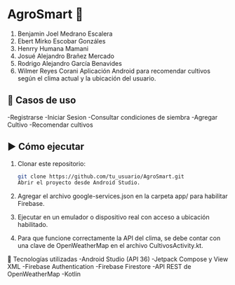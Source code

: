 # AgroSmart 🌾
1. Benjamin Joel Medrano Escalera
2. Ebert Mirko Escobar Gonzáles
3. Henrry Humana Mamani
4. Josué Alejandro Brañez Mercado
5. Rodrigo Alejandro García Benavides
6. Wilmer Reyes Corani
Aplicación Android para recomendar cultivos según el clima actual y la ubicación del usuario.

## 📱 Casos de uso
-Registrarse
-Iniciar Sesion
-Consultar condiciones de siembra
-Agregar Cultivo
-Recomendar cultivos

## ▶️ Cómo ejecutar

1. Clonar este repositorio:
   ```bash
   git clone https://github.com/tu_usuario/AgroSmart.git
   Abrir el proyecto desde Android Studio.

2. Agregar el archivo google-services.json en la carpeta app/ para habilitar Firebase.

3. Ejecutar en un emulador o dispositivo real con acceso a ubicación habilitado.

4. Para que funcione correctamente la API del clima, se debe contar con una clave de OpenWeatherMap en el archivo CultivosActivity.kt.

📡 Tecnologías utilizadas
-Android Studio (API 36)
-Jetpack Compose y View XML
-Firebase Authentication
-Firebase Firestore
-API REST de OpenWeatherMap
-Kotlin

